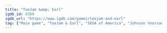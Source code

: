 ```yaml
---
title: "ToeJam &amp; Earl"
igdb_id: 8389
igdb_url: "https://www.igdb.com/games/toejam-and-earl"
tag: ["Main game", "ToeJam & Earl", "SEGA of America", "Johnson Voorsanger Productions", "Tec Toy", "Role-playing (RPG)", "Adventure", "Single player", "Multiplayer", "Co-operative", "Split screen", "Bird view / Isometric", "Action", "Fantasy", "Science fiction", "Survival", "Comedy"]
---
```

